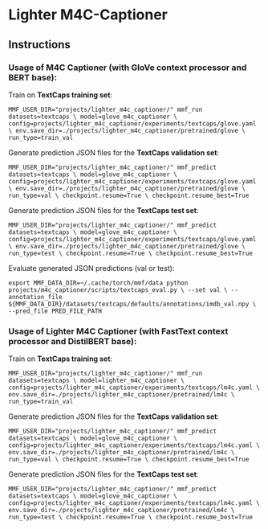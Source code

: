 # Lighter M4C-Captioner


## Instructions
### Usage of M4C Captioner (with GloVe context processor and BERT base):
Train on **TextCaps training set**:

``
MMF_USER_DIR="projects/lighter_m4c_captioner/" mmf_run datasets=textcaps \
  model=glove_m4c_captioner \
  config=projects/lighter_m4c_captioner/experiments/textcaps/glove.yaml \
  env.save_dir=./projects/lighter_m4c_captioner/pretrained/glove \
  run_type=train_val
``

Generate prediction JSON files for the **TextCaps validation set**:

``
MMF_USER_DIR="projects/lighter_m4c_captioner/" mmf_predict datasets=textcaps \
  model=glove_m4c_captioner \
  config=projects/lighter_m4c_captioner/experiments/textcaps/glove.yaml \
  env.save_dir=./projects/lighter_m4c_captioner/pretrained/glove \
  run_type=val \
  checkpoint.resume=True \
  checkpoint.resume_best=True
``

Generate prediction JSON files for the **TextCaps test set**:

``
MMF_USER_DIR="projects/lighter_m4c_captioner/" mmf_predict datasets=textcaps \
  model=glove_m4c_captioner \
  config=projects/lighter_m4c_captioner/experiments/textcaps/glove.yaml \
  env.save_dir=./projects/lighter_m4c_captioner/pretrained/glove \
  run_type=test \
  checkpoint.resume=True \
  checkpoint.resume_best=True
``

Evaluate generated JSON predictions (val or test):

``
export MMF_DATA_DIR=~/.cache/torch/mmf/data
python projects/m4c_captioner/scripts/textcaps_eval.py \
--set val \
--annotation_file ${MMF_DATA_DIR}/datasets/textcaps/defaults/annotations/imdb_val.npy \
--pred_file PRED_FILE_PATH
``

### Usage of Lighter M4C Captioner (with FastText context processor and DistilBERT base):
Train on **TextCaps training set**:

``
MMF_USER_DIR="projects/lighter_m4c_captioner/" mmf_run datasets=textcaps \
  model=lighter_m4c_captioner \
  config=projects/lighter_m4c_captioner/experiments/textcaps/lm4c.yaml \
  env.save_dir=./projects/lighter_m4c_captioner/pretrained/lm4c \
  run_type=train_val
``

Generate prediction JSON files for the **TextCaps validation set**:

``
MMF_USER_DIR="projects/lighter_m4c_captioner/" mmf_predict datasets=textcaps \
  model=glove_m4c_captioner \
  config=projects/lighter_m4c_captioner/experiments/textcaps/lm4c.yaml \
  env.save_dir=./projects/lighter_m4c_captioner/pretrained/lm4c \
  run_type=val \
  checkpoint.resume=True \
  checkpoint.resume_best=True
``

Generate prediction JSON files for the **TextCaps test set**:

``
MMF_USER_DIR="projects/lighter_m4c_captioner/" mmf_predict datasets=textcaps \
  model=glove_m4c_captioner \
  config=projects/lighter_m4c_captioner/experiments/textcaps/lm4c.yaml \
  env.save_dir=./projects/lighter_m4c_captioner/pretrained/lm4c \
  run_type=test \
  checkpoint.resume=True \
  checkpoint.resume_best=True
``
